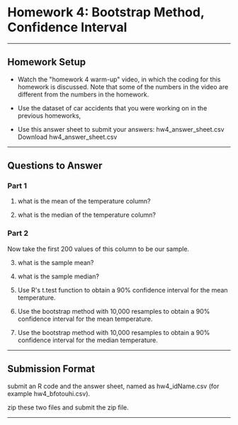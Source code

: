# Homework 4: Bootstrap Method, Confidence Interval
<hr/>

## Homework Setup
- Watch the "homework 4 warm-up" video, in which the coding for this homework is discussed. Note that some of the numbers in the video are different from the numbers in the homework.

- Use the dataset of car accidents that you were working on in the previous homeworks,

- Use this answer sheet to submit your answers:‌  hw4_answer_sheet.csv  Download hw4_answer_sheet.csv
<hr/>

## Questions to Answer
### Part 1
1. what is the mean of the temperature column?

2. what is the median of the temperature column?

### Part 2
Now take the first 200 values of this column to be our sample.

3. what is the sample mean?

4. what is the sample median?

5. Use R's t.test function to obtain a 90% confidence interval for the mean temperature.

6. Use the bootstrap method with 10,000 resamples to obtain a 90% confidence interval for the mean temperature.

7. Use the bootstrap method with 10,000 resamples to obtain a 90% confidence interval for the median temperature.
<hr/>

## Submission Format
submit an R code and the answer sheet, named as hw4_idName.csv (for example hw4_bfotouhi.csv).

zip these two files and submit the zip file.
<hr/>